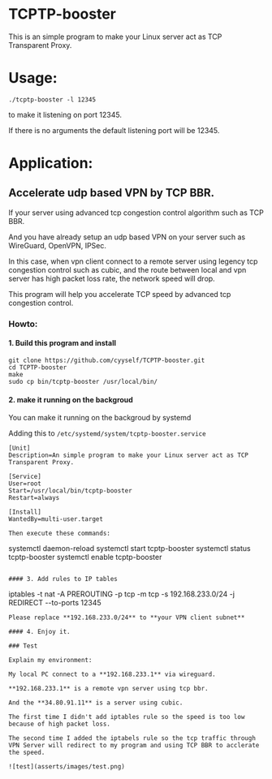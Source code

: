 # TCPTP-booster

This is an simple program to make your Linux server act as TCP Transparent Proxy.

# Usage:
```
./tcptp-booster -l 12345
```
to make it listening on port 12345.

If there is no arguments the default listening port will be 12345.

# Application:

## Accelerate udp based VPN by TCP BBR.

If your server using advanced tcp congestion control algorithm such as TCP BBR.

And you have already setup an udp based VPN on your server such as WireGuard, OpenVPN, IPSec.

In this case, when vpn client connect to a remote server using legency tcp congestion control such as cubic, and the route between local and vpn server has high packet loss rate, the network speed will drop.

This program will help you accelerate TCP speed by advanced tcp congestion control.

### Howto:
#### 1. Build this program and install
```
git clone https://github.com/cyyself/TCPTP-booster.git
cd TCPTP-booster
make
sudo cp bin/tcptp-booster /usr/local/bin/
```
#### 2. make it running on the backgroud

You can make it running on the backgroud by systemd

Adding this to `/etc/systemd/system/tcptp-booster.service`
```
[Unit]
Description=An simple program to make your Linux server act as TCP Transparent Proxy.

[Service]
User=root
Start=/usr/local/bin/tcptp-booster
Restart=always

[Install]
WantedBy=multi-user.target

Then execute these commands:
```
systemctl daemon-reload
systemctl start tcptp-booster
systemctl status tcptp-booster
systemctl enable tcptp-booster
```

#### 3. Add rules to IP tables
```
iptables -t nat -A PREROUTING -p tcp -m tcp -s 192.168.233.0/24 -j REDIRECT --to-ports 12345
```
Please replace **192.168.233.0/24** to **your VPN client subnet**

#### 4. Enjoy it.

### Test

Explain my environment:

My local PC connect to a **192.168.233.1** via wireguard.

**192.168.233.1** is a remote vpn server using tcp bbr.

And the **34.80.91.11** is a server using cubic.

The first time I didn't add iptables rule so the speed is too low because of high packet loss.

The second time I added the iptabels rule so the tcp traffic through VPN Server will redirect to my program and using TCP BBR to acclerate the speed.

![test](asserts/images/test.png)
